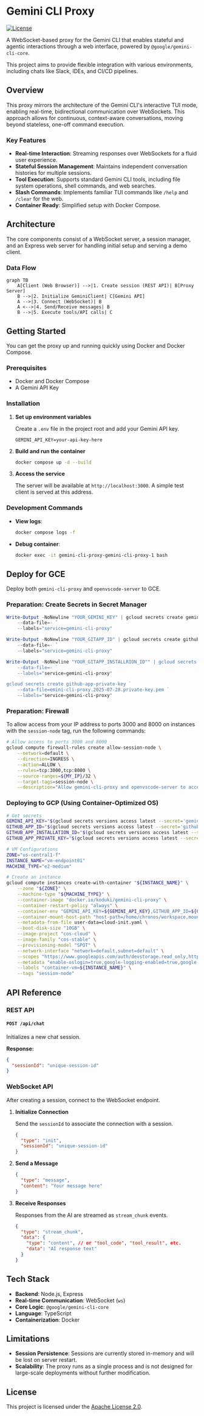 # Gemini CLI Proxy

[![License](https://img.shields.io/badge/License-Apache_2.0-blue.svg)](https://www.apache.org/licenses/LICENSE-2.0)

A WebSocket-based proxy for the Gemini CLI that enables stateful and agentic interactions through a web interface, powered by `@google/gemini-cli-core`.

This project aims to provide flexible integration with various environments, including chats like Slack, IDEs, and CI/CD pipelines.

## Overview

This proxy mirrors the architecture of the Gemini CLI's interactive TUI mode, enabling real-time, bidirectional communication over WebSockets. This approach allows for continuous, context-aware conversations, moving beyond stateless, one-off command execution.

### Key Features

-   **Real-time Interaction**: Streaming responses over WebSockets for a fluid user experience.
-   **Stateful Session Management**: Maintains independent conversation histories for multiple sessions.
-   **Tool Execution**: Supports standard Gemini CLI tools, including file system operations, shell commands, and web searches.
-   **Slash Commands**: Implements familiar TUI commands like `/help` and `/clear` for the web.
-   **Container Ready**: Simplified setup with Docker Compose.

## Architecture

The core components consist of a WebSocket server, a session manager, and an Express web server for handling initial setup and serving a demo client.

### Data Flow

```mermaid
graph TB
    A[Client (Web Browser)] -->|1. Create session (REST API)| B[Proxy Server]
    B -->|2. Initialize GeminiClient| C[Gemini API]
    A -->|3. Connect (WebSocket)| B
    A <-->|4. Send/Receive messages| B
    B -->|5. Execute tools/API calls| C
```

## Getting Started

You can get the proxy up and running quickly using Docker and Docker Compose.

### Prerequisites

-   Docker and Docker Compose
-   A Gemini API Key

### Installation

1.  **Set up environment variables**

    Create a `.env` file in the project root and add your Gemini API key.

    ```.env
    GEMINI_API_KEY=your-api-key-here
    ```

2.  **Build and run the container**

    ```bash
    docker compose up -d --build
    ```

3.  **Access the service**

    The server will be available at `http://localhost:3000`. A simple test client is served at this address.

### Development Commands

-   **View logs**:
    ```bash
    docker compose logs -f
    ```
-   **Debug container**:
    ```bash
    docker exec -it gemini-cli-proxy-gemini-cli-proxy-1 bash
    ```
## Deploy for GCE

Deploy both `gemini-cli-proxy` and `openvscode-server` to GCE.

### Preparation: Create Secrets in Secret Manager

```powershell
Write-Output -NoNewline "YOUR_GEMINI_KEY" | gcloud secrets create gemini-api-key `
    --data-file=- `
    --labels="service=gemini-cli-proxy"

Write-Output -NoNewline "YOUR_GITAPP_ID" | gcloud secrets create github-app-id `
    --data-file=- `
    --labels="service=gemini-cli-proxy"

Write-Output -NoNewline "YOUR_GITAPP_INSTALLRION_ID"" | gcloud secrets create github-app-installation-id `
    --data-file=- `
    --labels="service=gemini-cli-proxy"

gcloud secrets create github-app-private-key `
    --data-file=emini-cli-proxy.2025-07-28.private-key.pem `
    --labels="service=gemini-cli-proxy"
```

### Preparation: Firewall

To allow access from your IP address to ports 3000 and 8000 on instances with the `session-node` tag, run the following commands:

```bash
# Allow access to ports 3000 and 8000
gcloud compute firewall-rules create allow-session-node \
    --network=default \
    --direction=INGRESS \
    --action=ALLOW \
    --rules=tcp:3000,tcp:8000 \
    --source-ranges=${MY_IP}/32 \
    --target-tags=session-node \
    --description="Allow gemini-cli-proxy and openvscode-server to access from your IP to instances with session-node tag"
```

### Deploying to GCP (Using Container-Optimized OS)


```bash
# Get secrets
GEMINI_API_KEY="$(gcloud secrets versions access latest --secret='gemini-api-key')"
GITHUB_APP_ID="$(gcloud secrets versions access latest --secret='github-app-id')"
GITHUB_APP_INSTALLATION_ID="$(gcloud secrets versions access latest --secret='github-app-installation-id')"
GITHUB_APP_PRIVATE_KEY="$(gcloud secrets versions access latest --secret='github-app-private-key')"

# VM Configurations
ZONE="us-central1-f"
INSTANCE_NAME="vm-endpoint01"
MACHINE_TYPE="e2-medium"

# Create an instance
gcloud compute instances create-with-container "${INSTANCE_NAME}" \
    --zone "${ZONE}" \
    --machine-type "${MACHINE_TYPE}" \
    --container-image "docker.io/koduki/gemini-cli-proxy" \
    --container-restart-policy "always" \
    --container-env "GEMINI_API_KEY=${GEMINI_API_KEY},GITHUB_APP_ID=${GITHUB_APP_ID},GITHUB_APP_INSTALLATION_ID=${GITHUB_APP_INSTALLATION_ID},GITHUB_APP_PRIVATE_KEY=${GITHUB_APP_PRIVATE_KEY}" \
    --container-mount-host-path "host-path=/home/chronos/workspace,mount-path=/home/workspace" \
    --metadata-from-file user-data=cloud-init.yaml \
    --boot-disk-size "10GB" \
    --image-project "cos-cloud" \
    --image-family "cos-stable" \
    --provisioning-model "SPOT" \
    --network-interface "network=default,subnet=default" \
    --scopes "https://www.googleapis.com/auth/devstorage.read_only,https://www.googleapis.com/auth/logging.write,https://www.googleapis.com/auth/monitoring.write,https://www.googleapis.com/auth/service.management.readonly,https://www.googleapis.com/auth/servicecontrol,https://www.googleapis.com/auth/trace.append" \
    --metadata "enable-oslogin=true,google-logging-enabled=true,google-monitoring-enabled=true" \
    --labels "container-vm=${INSTANCE_NAME}" \
    --tags "session-node" 
```

## API Reference

### REST API

#### `POST /api/chat`

Initializes a new chat session.

**Response:**

```json
{
  "sessionId": "unique-session-id"
}
```

### WebSocket API

After creating a session, connect to the WebSocket endpoint.

1.  **Initialize Connection**

    Send the `sessionId` to associate the connection with a session.

    ```json
    {
      "type": "init",
      "sessionId": "unique-session-id"
    }
    ```

2.  **Send a Message**

    ```json
    {
      "type": "message",
      "content": "Your message here"
    }
    ```

3.  **Receive Responses**

    Responses from the AI are streamed as `stream_chunk` events.

    ```json
    {
      "type": "stream_chunk",
      "data": {
        "type": "content", // or "tool_code", "tool_result", etc.
        "data": "AI response text"
      }
    }
    ```

## Tech Stack

-   **Backend**: Node.js, Express
-   **Real-time Communication**: WebSocket (`ws`)
-   **Core Logic**: `@google/gemini-cli-core`
-   **Language**: TypeScript
-   **Containerization**: Docker

## Limitations

-   **Session Persistence**: Sessions are currently stored in-memory and will be lost on server restart.
-   **Scalability**: The proxy runs as a single process and is not designed for large-scale deployments without further modification.

## License

This project is licensed under the [Apache License 2.0](LICENSE).
